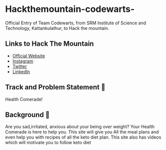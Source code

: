 # Hackthemountain-codewarts-
Official Entry of Team Codewarts, from SRM Institute of Science and Technology, Kattankulathur, to Hack the mountain.
## Links to Hack The Mountain

* [Official Website](https://www.hackthemountain.tech/)
* [Instagram](https://www.instagram.com/hack_the_mountains/?hl=en)
* [Twitter](https://twitter.com/HackMountains)
* [Linkedln](https://www.linkedin.com/company/hack-the-mountain-s/?viewAsMember=true)
## Track and Problem Statement 🚧
Health Comerade!
## Background 📖
Are you sad,irritated, anxious about your being over weight? Your Health Comerade is here to help you. This site will give you All the meal plans and even help you with recipes of all the keto diet plan. This site also has videos which will motivate you to follow keto diet

